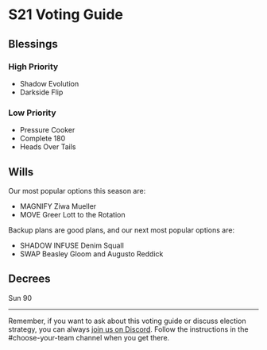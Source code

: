 # S21 Voting Guide

## Blessings

### High Priority

* Shadow Evolution
* Darkside Flip

### Low Priority

* Pressure Cooker
* Complete 180
* Heads Over Tails

## Wills

Our most popular options this season are:

* MAGNIFY Ziwa Mueller
* MOVE Greer Lott to the Rotation

Backup plans are good plans, and our next most popular options are:

* SHADOW INFUSE Denim Squall
* SWAP Beasley Gloom and Augusto Reddick

## Decrees

Sun 90

----

Remember, if you want to ask about this voting guide or discuss election strategy, you can always [join us on Discord](https://discord.gg/3uFgJhu). Follow the instructions in the #choose-your-team channel when you get there.
